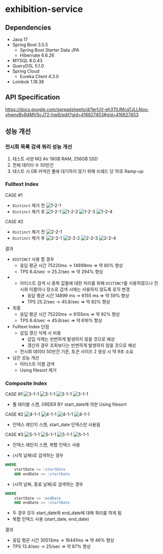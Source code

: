 # exhibition-service

## Dependencies
- Java 17
- Spring Boot 3.5.5
  - Spring Boot Starter Data JPA
  - Hibernate 6.6.26
- MYSQL 8.0.43
- QueryDSL 5.1.0
- Spring Cloud
  - Eureka Client 4.3.0
- Lombok 1.18.38

## API Specification

https://docs.google.com/spreadsheets/d/1erfJV-eh3TtUMcaTJLLNou-vhwnxBvB4MV5cJ72-hw8/edit?gid=416827453#gid=416827453

## 성능 개선
### 전시회 목록 검색 쿼리 성능 개선

1. 테스트 사양 M2 Air 16GB RAM, 256GB SSD
2. 전체 데이터 수 50만건
3. 테스트 시 DB 커넥션 풀에 대기하지 않기 위해 쓰레드 당 10초 Ramp-up

### Fulltext Index

CASE #1

- `Distinct` 제거 전
![1-2-1](https://img1.daumcdn.net/thumb/R1280x0/?scode=mtistory2&fname=https%3A%2F%2Fblog.kakaocdn.net%2Fdna%2Fb3icPn%2FbtsQZ3q2Lg5%2FAAAAAAAAAAAAAAAAAAAAABdH7Ti6vWRTZ5UqoqZoaeUmfCAS9t_403BSjfxrFlMe%2Fimg.png%3Fcredential%3DyqXZFxpELC7KVnFOS48ylbz2pIh7yKj8%26expires%3D1761922799%26allow_ip%3D%26allow_referer%3D%26signature%3DqhqiMy%252FrlCzehnjsnq0KCAVi%252FF8%253D)
- `Distinct` 제거 후
![1-2-1](https://img1.daumcdn.net/thumb/R1280x0/?scode=mtistory2&fname=https%3A%2F%2Fblog.kakaocdn.net%2Fdna%2FerSb2Y%2FbtsQYGwEV4a%2FAAAAAAAAAAAAAAAAAAAAAGf7yN7OcZJREtxflPWyenP9yAznmyu8ZlvSCRp9OAEV%2Fimg.png%3Fcredential%3DyqXZFxpELC7KVnFOS48ylbz2pIh7yKj8%26expires%3D1761922799%26allow_ip%3D%26allow_referer%3D%26signature%3DYyu1JP8o8gGeykmGCJeGpDZQhPI%253D)
![1-2-2](https://img1.daumcdn.net/thumb/R1280x0/?scode=mtistory2&fname=https%3A%2F%2Fblog.kakaocdn.net%2Fdna%2FvSycO%2FbtsQXPHFu5G%2FAAAAAAAAAAAAAAAAAAAAAJikZ5ggFAMwhDugAWOisEf8larByCeMgHfcq_QB_jgf%2Fimg.png%3Fcredential%3DyqXZFxpELC7KVnFOS48ylbz2pIh7yKj8%26expires%3D1761922799%26allow_ip%3D%26allow_referer%3D%26signature%3DXjS3EjDVn1U%252FzooDZvf7jk3OsQY%253D)
![1-2-3](https://img1.daumcdn.net/thumb/R1280x0/?scode=mtistory2&fname=https%3A%2F%2Fblog.kakaocdn.net%2Fdna%2Fbj6No2%2FbtsQZxMK6Fu%2FAAAAAAAAAAAAAAAAAAAAAIXTw4ka6JIwEgnFPJHHmG4ihwbkw4joZf2eUBx1F948%2Fimg.png%3Fcredential%3DyqXZFxpELC7KVnFOS48ylbz2pIh7yKj8%26expires%3D1761922799%26allow_ip%3D%26allow_referer%3D%26signature%3DvU1SDPOqIevTdcn%252FH3OYh%252FYa4mM%253D)
![1-2-4](https://img1.daumcdn.net/thumb/R1280x0/?scode=mtistory2&fname=https%3A%2F%2Fblog.kakaocdn.net%2Fdna%2FVMpby%2FbtsQYHPQbWo%2FAAAAAAAAAAAAAAAAAAAAALGfUZ8Vq1ZCFUCy16OnWMEFksB8LnPj-SfRaSYw7WPT%2Fimg.png%3Fcredential%3DyqXZFxpELC7KVnFOS48ylbz2pIh7yKj8%26expires%3D1761922799%26allow_ip%3D%26allow_referer%3D%26signature%3D6ONNy6pizV6Tcu3WF2rZBOJV%252FQg%253D)

CASE #2

- `Distinct` 제거 전
![2-2-1](https://img1.daumcdn.net/thumb/R1280x0/?scode=mtistory2&fname=https%3A%2F%2Fblog.kakaocdn.net%2Fdna%2FdRyX59%2FbtsQXHiJ9Lp%2FAAAAAAAAAAAAAAAAAAAAAMYE6jA4fMMkh9XR5MSaYWICW6V0VcRoaQhJuErPw5tl%2Fimg.png%3Fcredential%3DyqXZFxpELC7KVnFOS48ylbz2pIh7yKj8%26expires%3D1761922799%26allow_ip%3D%26allow_referer%3D%26signature%3DYp8cePzALgvKJJHQbUvj16t7mp4%253D)
- `Distinct` 제거 후
![2-2-1](https://img1.daumcdn.net/thumb/R1280x0/?scode=mtistory2&fname=https%3A%2F%2Fblog.kakaocdn.net%2Fdna%2Ft9Fi0%2FbtsQXIotTng%2FAAAAAAAAAAAAAAAAAAAAALC1S7xv8babxaSQa0Pwpi6lv-Giw17gILVQo1Buve_a%2Fimg.png%3Fcredential%3DyqXZFxpELC7KVnFOS48ylbz2pIh7yKj8%26expires%3D1761922799%26allow_ip%3D%26allow_referer%3D%26signature%3D7r%252Fc%252FthEsI4f2fWEajszfp%252FQji0%253D)
![2-2-2](https://img1.daumcdn.net/thumb/R1280x0/?scode=mtistory2&fname=https%3A%2F%2Fblog.kakaocdn.net%2Fdna%2FyknOx%2FbtsQZkNEk41%2FAAAAAAAAAAAAAAAAAAAAAN_qxLjOqa2SD9t-nSnqSfAZatC7KAAswxcveP6Mny3t%2Fimg.png%3Fcredential%3DyqXZFxpELC7KVnFOS48ylbz2pIh7yKj8%26expires%3D1761922799%26allow_ip%3D%26allow_referer%3D%26signature%3DBZcd7uF7rcA27sVEgIosQ8XaKoY%253D)
![2-2-3](https://img1.daumcdn.net/thumb/R1280x0/?scode=mtistory2&fname=https%3A%2F%2Fblog.kakaocdn.net%2Fdna%2Fc9NCId%2FbtsQ0DeE6hY%2FAAAAAAAAAAAAAAAAAAAAAIkjbSwhE3pzpnxb2ToyIhIZaOLXRuFp0pKm_RTpSwhR%2Fimg.png%3Fcredential%3DyqXZFxpELC7KVnFOS48ylbz2pIh7yKj8%26expires%3D1761922799%26allow_ip%3D%26allow_referer%3D%26signature%3DIJOvghzieoFVzse5xlJeT7YxFZM%253D)
![2-2-4](https://img1.daumcdn.net/thumb/R1280x0/?scode=mtistory2&fname=https%3A%2F%2Fblog.kakaocdn.net%2Fdna%2FX4rc2%2FbtsQZrl14q2%2FAAAAAAAAAAAAAAAAAAAAADfFtSM04Yad0vMxO7LAs_BofyR6ej4fjm9MDnr1iJLN%2Fimg.png%3Fcredential%3DyqXZFxpELC7KVnFOS48ylbz2pIh7yKj8%26expires%3D1761922799%26allow_ip%3D%26allow_referer%3D%26signature%3DCE%252BRzk9YjLdO5qKlpTINPUdjo2M%253D)

결과
- `DISTINCT` 사용 할 경우
    - 응답 평균 시간 75220ms → 14899ms ⇒ 약 80% 향상
    - TPS 6.4/sec -> 25.2/sec ⇒ 약 294% 향상
- + 아티스트 검색 시 중복 값들에 대한 처리를 위해 `DISTINCT`를 사용하였으나 전시회 이름이나 장소로 검색 시에는 사용하지 않도록 로직 변경
    - 응답 평균 시간 14899 ms → 6155 ms ⇒ 약 59% 향상
    - TPS 25.2/sec → 45.8/sec ⇒ 약 82% 향상
- 최종
    - 응답 평균 시간 75220ms → 6155ms ⇒ 약 92% 향상
    - TPS 6.4/sec → 45.8/sec ⇒ 약 616% 향상
- Fulltext Index 단점
    - 삽입 갱신 삭제 시 비용
      - 삽입 삭제는 빈번하게 발생하지 않을 것으로 예상
      - 갱신의 경우 조회보다는 빈번하게 발생하지 않을 것으로 예상
    - 전시회 데이터 50만건 기준, 토큰 사이즈 2 생성 시 약 9초 소요
- 남은 성능 개선
    - 아티스트 이름 검색
    - Using filesort 제거

### Composite Index

CASE #1
![3-1-1](https://img1.daumcdn.net/thumb/R1280x0/?scode=mtistory2&fname=https%3A%2F%2Fblog.kakaocdn.net%2Fdna%2Fbmmqh9%2FbtsQZY4kVQz%2FAAAAAAAAAAAAAAAAAAAAAElQtCElmD75BC9ordN8dR4uajaDWLycs1UtqchVHTJm%2Fimg.png%3Fcredential%3DyqXZFxpELC7KVnFOS48ylbz2pIh7yKj8%26expires%3D1761922799%26allow_ip%3D%26allow_referer%3D%26signature%3DuolYvfLOyNX87LOsdv6ZKrhnUBw%253D)
![3-1-1](https://img1.daumcdn.net/thumb/R1280x0/?scode=mtistory2&fname=https%3A%2F%2Fblog.kakaocdn.net%2Fdna%2FkAp0l%2FbtsQ0FXSFnq%2FAAAAAAAAAAAAAAAAAAAAAPwg6t-ZVY6bq-u4C7k9XZJrewlyXXE_xlvulFUaJmwO%2Fimg.png%3Fcredential%3DyqXZFxpELC7KVnFOS48ylbz2pIh7yKj8%26expires%3D1761922799%26allow_ip%3D%26allow_referer%3D%26signature%3D31wM5LiF4XEWrPw%252FJLzC1ByPfbE%253D)
![3-1-1](https://img1.daumcdn.net/thumb/R1280x0/?scode=mtistory2&fname=https%3A%2F%2Fblog.kakaocdn.net%2Fdna%2Fc9NCId%2FbtsQ0DeE6hY%2FAAAAAAAAAAAAAAAAAAAAAIkjbSwhE3pzpnxb2ToyIhIZaOLXRuFp0pKm_RTpSwhR%2Fimg.png%3Fcredential%3DyqXZFxpELC7KVnFOS48ylbz2pIh7yKj8%26expires%3D1761922799%26allow_ip%3D%26allow_referer%3D%26signature%3DIJOvghzieoFVzse5xlJeT7YxFZM%253D)
![3-1-1](https://img1.daumcdn.net/thumb/R1280x0/?scode=mtistory2&fname=https%3A%2F%2Fblog.kakaocdn.net%2Fdna%2FX4rc2%2FbtsQZrl14q2%2FAAAAAAAAAAAAAAAAAAAAADfFtSM04Yad0vMxO7LAs_BofyR6ej4fjm9MDnr1iJLN%2Fimg.png%3Fcredential%3DyqXZFxpELC7KVnFOS48ylbz2pIh7yKj8%26expires%3D1761922799%26allow_ip%3D%26allow_referer%3D%26signature%3DCE%252BRzk9YjLdO5qKlpTINPUdjo2M%253D)

- 풀 테이블 스캔, ORDER BY start_date에 의한 Using filesort

CASE #2
![4-1-1](https://img1.daumcdn.net/thumb/R1280x0/?scode=mtistory2&fname=https%3A%2F%2Fblog.kakaocdn.net%2Fdna%2FdHuIzt%2FbtsQ1l5MIBx%2FAAAAAAAAAAAAAAAAAAAAAJ6tHurPNiSjbGR5hlSP0RREy6T4lmqejpc8n48-BU7r%2Fimg.png%3Fcredential%3DyqXZFxpELC7KVnFOS48ylbz2pIh7yKj8%26expires%3D1761922799%26allow_ip%3D%26allow_referer%3D%26signature%3DPf9yYIVRY2iLqxYDUZ9YANM9dC4%253D)
![4-1-1](https://img1.daumcdn.net/thumb/R1280x0/?scode=mtistory2&fname=https%3A%2F%2Fblog.kakaocdn.net%2Fdna%2FLUAcZ%2FbtsQ1bIZam8%2FAAAAAAAAAAAAAAAAAAAAAM10kTVfEMZLHbGkdQftObRejjpB9lSDMJnTSUOWS3H8%2Fimg.png%3Fcredential%3DyqXZFxpELC7KVnFOS48ylbz2pIh7yKj8%26expires%3D1761922799%26allow_ip%3D%26allow_referer%3D%26signature%3D3ezjAnF1HaCgHzFZnNpzKE%252BUqY0%253D)
![4-1-1](https://img1.daumcdn.net/thumb/R1280x0/?scode=mtistory2&fname=https%3A%2F%2Fblog.kakaocdn.net%2Fdna%2FbNjHsI%2FbtsQ07s2W8Q%2FAAAAAAAAAAAAAAAAAAAAAKcxXtA-hkb_TbFIuhYKOKRQqRZXmPG3Uf2yZbbsfx75%2Fimg.png%3Fcredential%3DyqXZFxpELC7KVnFOS48ylbz2pIh7yKj8%26expires%3D1761922799%26allow_ip%3D%26allow_referer%3D%26signature%3DzyFd5jYClRr29bao76%252Bynq3KDnM%253D)
![4-1-1](https://img1.daumcdn.net/thumb/R1280x0/?scode=mtistory2&fname=https%3A%2F%2Fblog.kakaocdn.net%2Fdna%2FC2y9N%2FbtsQ1tbGIfR%2FAAAAAAAAAAAAAAAAAAAAALDHr-LFuyinLA5XbNRkxgbA07M9UxlGjqi8I0I7heZn%2Fimg.png%3Fcredential%3DyqXZFxpELC7KVnFOS48ylbz2pIh7yKj8%26expires%3D1761922799%26allow_ip%3D%26allow_referer%3D%26signature%3D30f0oGOBOXKGVLU%252Bj%252B3rJLjUF6M%253D)

- 인덱스 레인지 스캔, start_date 인덱스만 사용됨

CASE #3
![5-1-1](https://img1.daumcdn.net/thumb/R1280x0/?scode=mtistory2&fname=https%3A%2F%2Fblog.kakaocdn.net%2Fdna%2F0qiS2%2FbtsQZo3AA3e%2FAAAAAAAAAAAAAAAAAAAAAKWjcnkDovlCnk7jTd5F_1n4vpcqFYRlhc5nXIKXf8dk%2Fimg.png%3Fcredential%3DyqXZFxpELC7KVnFOS48ylbz2pIh7yKj8%26expires%3D1761922799%26allow_ip%3D%26allow_referer%3D%26signature%3D7fh7Ynjn%252BG9DKOmquOhpdjXgdLo%253D)
![5-1-1](https://img1.daumcdn.net/thumb/R1280x0/?scode=mtistory2&fname=https%3A%2F%2Fblog.kakaocdn.net%2Fdna%2Fooqvs%2FbtsQZRYrTPK%2FAAAAAAAAAAAAAAAAAAAAACn0kmqvA1KU0ub2IZ0mYdEL02G4jQuuRJ6rvWL7EbLT%2Fimg.png%3Fcredential%3DyqXZFxpELC7KVnFOS48ylbz2pIh7yKj8%26expires%3D1761922799%26allow_ip%3D%26allow_referer%3D%26signature%3DdWMkJh%252BC1QR2vItpGrNDZe%252Fuwjc%253D)
![5-1-1](https://img1.daumcdn.net/thumb/R1280x0/?scode=mtistory2&fname=https%3A%2F%2Fblog.kakaocdn.net%2Fdna%2FwlHmy%2FbtsQZb4RsTe%2FAAAAAAAAAAAAAAAAAAAAAL2f3fdoTPWCQa6vHBj-_yLZnCHy31zyK6d98Seo5GBD%2Fimg.png%3Fcredential%3DyqXZFxpELC7KVnFOS48ylbz2pIh7yKj8%26expires%3D1761922799%26allow_ip%3D%26allow_referer%3D%26signature%3DuNbx33zi83wdZpWZfnDMlENj97o%253D)
![5-1-1](https://img1.daumcdn.net/thumb/R1280x0/?scode=mtistory2&fname=https%3A%2F%2Fblog.kakaocdn.net%2Fdna%2FxNvsg%2FbtsQ1sjwox6%2FAAAAAAAAAAAAAAAAAAAAAGKX1pwvKbMosbBzM2l50XXiW4f2RaeuH9H0_xkQN3Yo%2Fimg.png%3Fcredential%3DyqXZFxpELC7KVnFOS48ylbz2pIh7yKj8%26expires%3D1761922799%26allow_ip%3D%26allow_referer%3D%26signature%3DMfD6iiJPUkaIlvdN%252BLp%252FSSsdjxY%253D)

- 인덱스 레인지 스캔, 복합 인덱스 사용


- (시작 날짜)로 검색하는 경우

```sql
WHERE 
	startDate <= :startDate
	AND endDate >= :startDate
```

- (시작 날짜, 종료 날짜)로 검색하는 경우

```sql
WHERE
	startDate <= :endDate
	AND endDate >= :startDate
```
    
- 두 경우 모두 start_date와 end_date에 대해 쿼리를 하게 됨
- 복합 인덱스 사용 (start_date, end_date)

결과
- 응답 평균 시간 30513ms → 16441ms ⇒ 약 46% 향상
- TPS 13.4/sec → 25/sec  ⇒ 약 87% 향상